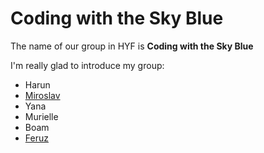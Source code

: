 # Coding with the Sky Blue

The name of our group in HYF is **Coding with the Sky Blue**

I'm really glad to introduce my group:

- Harun
- [Miroslav](./miroslav.md)
- Yana
- Murielle
- Boam
- [Feruz](./feruz.md)

